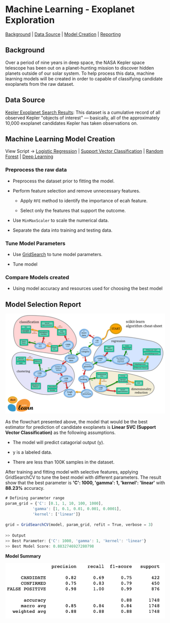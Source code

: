 # Machine Learning - Exoplanet Exploration

[Background](#Background) | [Data Source](#DataSource) | [Model Creation](#MachineLearningModelCreation) | [Reporting](#Reporting)

## Background

Over a period of nine years in deep space, the NASA Kepler space telescope has been out on a planet-hunting mission to discover hidden planets outside of our solar system. To help process this data, machine learning models will be created in order to capable of classifying candidate exoplanets from the raw dataset.

## Data Source

[Kepler Exoplanet Search Results](https://www.kaggle.com/nasa/kepler-exoplanet-search-results): This dataset is a cumulative record of all observed Kepler "objects of interest" — basically, all of the approximately 10,000 exoplanet candidates Kepler has taken observations on.

## Machine Learning Model Creation

View Script -> [Logistic Regression](exoplanet_exploration/Testing/logistic_regression.ipynb) | [Support Vector Classification](exoplanet_exploration/Testing/svc.ipynb) | [Random Forest](exoplanet_exploration/Testing/random_forest.ipynb) | [Deep Learning](exoplanet_exploration/Testing/deep_learning.ipynb)

### Preprocess the raw data

- Preprocess the dataset prior to fitting the model.

- Perform feature selection and remove unnecessary features.

    * Apply `RFE` method to identify the importance of ecah feature.
    
    * Select only the features that support the outcome. 

- Use `MinMaxScaler` to scale the numerical data.

- Separate the data into training and testing data.

### Tune Model Parameters

- Use [GridSearch](https://scikit-learn.org/stable/modules/grid_search.html) to tune model parameters.

- Tune model

### Compare Models created

- Using model accuracy and resources used for choosing the best model

## Model Selection Report

<a align="center" href="https://scikit-learn.org/stable/tutorial/machine_learning_map/index.html" target="_blank"><img alt="Estimator Flowchart" src="Images/ml_map.png" /></a>

As the flowchart presented above, the model that would be the best estimator for prediction of candidate exoplanets is **Linear SVC (Support Vector Classification)** as the following assumptions.

- The model will predict catagorial output (y).

- y is a labeled data.

- There are less than 100K samples in the dataset.

After training and fitting model with selective features, applying GridSearchCV to tune the best model with different parameters. The result show that the best parameter is **'C': 1000, 'gamma': 1, 'kernel': 'linear'** with **88.23%** accuracy.

```javascript
# Defining parameter range 
param_grid = {'C': [0.1, 1, 10, 100, 1000],  
            'gamma': [1, 0.1, 0.01, 0.001, 0.0001], 
            'kernel': ['linear']}  

grid = GridSearchCV(model, param_grid, refit = True, verbose = 3)

>> Output
>> Best Parameter: {'C': 1000, 'gamma': 1, 'kernel': 'linear'}
>> Best Model Score: 0.8832746927280798
```

**Model Summary**

<p align="center">
  <img src="Images/svc_summary.png">
</p>